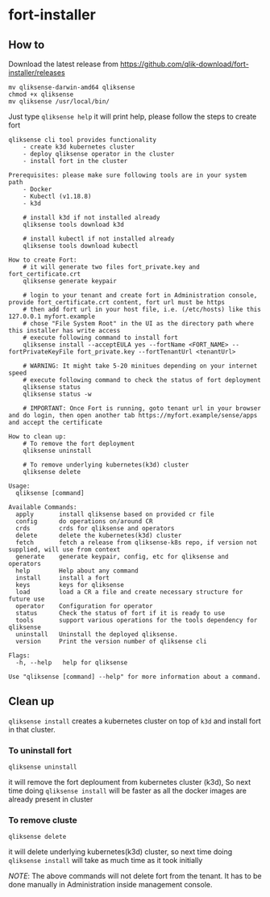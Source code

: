 # fort-installer

## How to

Download the latest release from https://github.com/qlik-download/fort-installer/releases

```console
mv qliksense-darwin-amd64 qliksense
chmod +x qliksense
mv qliksense /usr/local/bin/
```

Just type `qliksense help` it will print help, please follow the steps to create fort

```console
qliksense cli tool provides functionality
	- create k3d kubernetes cluster
	- deploy qliksense operator in the cluster
	- install fort in the cluster

Prerequisites: please make sure following tools are in your system path
	- Docker
	- Kubectl (v1.18.8)
	- k3d

	# install k3d if not installed already
	qliksense tools download k3d

	# install kubectl if not installed already
	qliksense tools download kubectl

How to create Fort:
	# it will generate two files fort_private.key and fort_certificate.crt
	qliksense generate keypair

	# login to your tenant and create fort in Administration console, provide fort_certificate.crt content, fort url must be https
	# then add fort url in your host file, i.e. (/etc/hosts) like this 127.0.0.1 myfort.example
	# chose "File System Root" in the UI as the directory path where this installer has write access
	# execute following command to install fort
	qliksense install --acceptEULA yes --fortName <FORT_NAME> --fortPrivateKeyFile fort_private.key --fortTenantUrl <tenantUrl>

	# WARNING: It might take 5-20 minitues depending on your internet speed
	# execute following command to check the status of fort deployment
	qliksense status
	qliksense status -w

	# IMPORTANT: Once Fort is running, goto tenant url in your browser and do login, then open another tab https://myfort.example/sense/apps and accept the certificate

How to clean up:
	# To remove the fort deployment
	qliksense uninstall

	# To remove underlying kubernetes(k3d) cluster
	qliksense delete

Usage:
  qliksense [command]

Available Commands:
  apply       install qliksense based on provided cr file
  config      do operations on/around CR
  crds        crds for qliksense and operators
  delete      delete the kubernetes(k3d) cluster
  fetch       fetch a release from qliksense-k8s repo, if version not supplied, will use from context
  generate    generate keypair, config, etc for qliksense and operators
  help        Help about any command
  install     install a fort
  keys        keys for qliksense
  load        load a CR a file and create necessary structure for future use
  operator    Configuration for operator
  status      Check the status of fort if it is ready to use
  tools       support various operations for the tools dependency for qliksense
  uninstall   Uninstall the deployed qliksense.
  version     Print the version number of qliksense cli

Flags:
  -h, --help   help for qliksense

Use "qliksense [command] --help" for more information about a command.
```

## Clean up

`qliksense install` creates a kubernetes cluster on top of `k3d` and install fort in that cluster.

### To uninstall fort

```shell
qliksense uninstall
```

it will remove the fort deploument from kubernetes cluster (k3d), So next time doing `qliksense install` will be faster as all the docker images are already present in cluster

### To remove cluste

```shell
qliksense delete
```

it will delete underlying kubernetes(k3d) cluster, so next time doing `qliksense install` will take as much time as it took initially

_NOTE_: The above commands will not delete fort from the tenant. It has to be done manually in Administration inside management console.